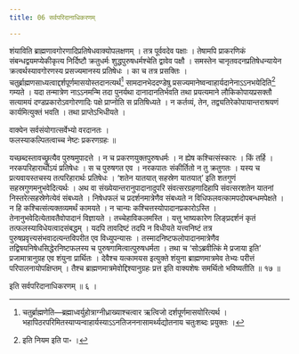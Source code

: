 ```yaml
---
title: 06 सर्वपरिदानाधिकरणम्

---
```

शंयाविति ब्राह्मणावगोरणादिप्रतिषेधवाक्योपलक्षणम् । तत्र पूर्ववदेव पक्षाः । तेषामपि प्राकरणिकं संबन्धद्वयमप्येकीकृत्य निर्दिष्टौ क्रतुधर्मः शुद्धपुरुषधर्मश्चेति द्वावेव पक्षौ । समस्तेन चानृतवदनप्रतिषेधन्यायेन क्रत्वर्थस्यावगोरणस्य प्रसज्यमानस्य प्रतिषेधः । का च तत्र प्रसक्तिः । चतुर्ब्राह्मणसाध्यत्वाद्दर्शपूर्णमासयोस्तदानत्यर्थं[^1] सामदानभेददण्डेषु प्रसज्यमानेष्वन्वाहार्यदानेनाऽऽनभयेदिति[^2] गम्यते । यदा तन्मात्रेण नाऽऽनमन्मि तदा पुनर्यथा दानादानतिर्भवति तथा प्रयत्यमाने लौकिकोपायप्रसक्तौ सत्यामयं दण्डप्रकारोऽवगोरणादिः पक्षे प्राप्नोति स प्रतिषिध्यते । न कर्तव्यं, तेन, तद्व्यतिरेकोपायान्तराश्रयणं कार्यमित्युक्तं भवति । तथा प्राप्तेऽभिधीयते ।

[^1]: चतुर्ब्राह्मणेति—ब्रह्माध्वर्युहोत्राग्नीध्राख्याश्चत्वार ऋत्विजो दर्शपूर्णमासयोरित्यर्थ । भहापिठरपरिमितस्याप्यन्वाहार्यस्याऽऽनतिजननासामर्थ्यद्योतनाय चतुःशब्दः प्रयुक्तः ।


[^2]: इति नियम इति पा॰ ।


वाक्येन सर्वसंयोगात्सर्वेभ्यो वरदानतः ।  
फलस्याकल्पितत्वाच्च नेष्टः प्रकरणग्रहः ॥  


यच्छब्दस्तावच्छ्रुत्यैव पुरुषमुपादत्ते । न च प्रकरणयुक्तपुरुषधर्मः । न ह्येष कश्चित्संस्कारः । किं तर्हि । नरकपरिहारार्थोऽयं प्रतिषेधः । स च पुरुषगत एव । नरकपातः संकीर्तितो न तु क्रतुगतः । यस्य च प्रत्यवायस्तचस्य तत्परिहारार्थः प्रतिषेधः । ‘शतेन यातयात् सहस्रेण यातयात्’ इति शतगुणं सहस्रगुणमनुभवेदित्यर्थः । अथ वा संख्येयान्तरानुपादानादुपरि संवत्सरग्रहणादिहापि संवत्सरशतेन यातनां निस्तरेत्सहस्रेणेत्येवं संबध्यते । निषेधफलं च प्रदर्शनमात्रेणैव संबध्यते न विधिफलवत्कामपदोपबन्धमपेक्षते । न हि कश्चित्संत्यक्तव्यमर्थं कामयते । न चान्यः कश्चित्तस्योपादानप्रकारोऽस्ति । तेनानुभवेदित्येतावतैवोपादानं विज्ञायते । तच्चेहाविकलमस्ति । यत्तु भाष्यकारेण लिङ्प्रदर्शनं कृतं तत्फलस्याविधेयत्वादसंबद्धम् । यदपि तावदिष्टं तदपि न विधीयते यत्त्वनिष्टं तत्र पुरुषप्रवृत्त्यसंभवादत्यन्तविपरीत एव विध्युपन्यासः । तस्मादनिष्टफलोपादानमात्रेणैव तद्विषयनिषेधसिद्धेरनिष्टफलस्य च पुरुषगामित्वात्पुरुषधर्मता । तथा च ‘सोऽब्रवीत्किं मे प्रजाया इति’ प्रजामात्रानुग्रह एव शंयुना प्रार्थितः । देवैश्च यत्कामयस इत्युक्ते शंयुना ब्राह्मणमात्रमेव तेभ्यः परीत्तं परिपालनायोपक्षिप्तम् । तैश्च ब्राह्मणमात्रमेवोद्दिश्यानुग्रहः प्रत्त इति वाक्यशेषः समर्थितो भविष्यतीति ॥ १७ ॥

इति सर्वपरिदानाधिकरणम् ॥ ६ ।